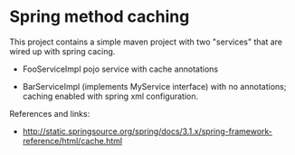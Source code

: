 # Spring method caching

This project contains a simple maven project with two "services" that are wired up with
spring cacing.

- FooServiceImpl pojo service with cache annotations

- BarServiceImpl (implements MyService interface) with no annotations; caching enabled with spring xml configuration.


References and links:
- http://static.springsource.org/spring/docs/3.1.x/spring-framework-reference/html/cache.html
